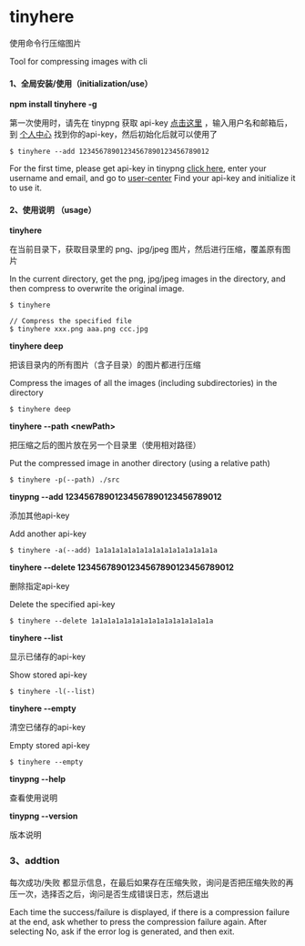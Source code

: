# tinyhere

使用命令行压缩图片

Tool for compressing images with cli





#### 1、全局安装/使用（initialization/use）

**npm install tinyhere -g**



第一次使用时，请先在 tinypng 获取 api-key [点击这里](https://tinypng.com/developers) ，输入用户名和邮箱后，到 [个人中心](https://tinypng.com/dashboard/api) 找到你的api-key，然后初始化后就可以使用了

```
$ tinyhere --add 12345678901234567890123456789012
```

For the first time, please get api-key in tinypng [click here](https://tinypng.com/developers), enter your username and email, and go to [user-center](https://tinypng.com/dashboard/api)  Find your api-key and initialize it to use it.





#### 2、使用说明 （usage）

**tinyhere**

在当前目录下，获取目录里的 png、jpg/jpeg 图片，然后进行压缩，覆盖原有图片

In the current directory, get the png, jpg/jpeg images in the directory, and then compress to overwrite the original image.

```
$ tinyhere

// Compress the specified file
$ tinyhere xxx.png aaa.png ccc.jpg
```





**tinyhere deep**

把该目录内的所有图片（含子目录）的图片都进行压缩

Compress the images of all the images (including subdirectories) in the directory

```
$ tinyhere deep
```





**tinyhere --path \<newPath>**

把压缩之后的图片放在另一个目录里（使用相对路径）

Put the compressed image in another directory (using a relative path)

```
$ tinyhere -p(--path) ./src
```





**tinypng --add 12345678901234567890123456789012**

添加其他api-key

Add another api-key

```
$ tinyhere -a(--add) 1a1a1a1a1a1a1a1a1a1a1a1a1a1a1a
```





**tinyhere --delete 12345678901234567890123456789012**

删除指定api-key

Delete the specified api-key

```
$ tinyhere --delete 1a1a1a1a1a1a1a1a1a1a1a1a1a1a1a
```





**tinyhere --list**

显示已储存的api-key

Show stored api-key

```
$ tinyhere -l(--list)
```





**tinyhere --empty**

清空已储存的api-key

Empty stored api-key

```
$ tinyhere --empty
```





**tinypng --help**

查看使用说明





**tinypng --version**

版本说明



### 3、addtion

每次成功/失败 都显示信息，在最后如果存在压缩失败，询问是否把压缩失败的再压一次，选择否之后，询问是否生成错误日志，然后退出

Each time the success/failure is displayed, if there is a compression failure at the end, ask whether to press the compression failure again. After selecting No, ask if the error log is generated, and then exit.

